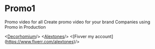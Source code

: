 # Promo1
Promo video for all
Create promo video for your brand
Companies using Promo in Production

<[Decorhomium](https://www.decorhomium.com/)/>
<[Alextones](http://www.alextones.com/)/>
<[Fivver my account] (https://www.fiverr.com/alextones)/>

